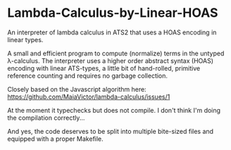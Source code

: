 # Lambda-Calculus-by-Linear-HOAS
An interpreter of lambda calculus in ATS2 that uses a HOAS encoding in linear types.

A small and efficient program to compute (normalize) terms in the untyped λ-calculus.
The interpreter uses a higher order abstract syntax (HOAS) encoding with linear
ATS-types, a little bit of hand-rolled, primitive reference counting and requires no
garbage collection.

Closely based on the Javascript algorithm here:
https://github.com/MaiaVictor/lambda-calculus/issues/1


At the moment it typechecks but does not compile. I don't think I'm doing the compilation
correctly...

And yes, the code deserves to be split into multiple bite-sized files and equipped with a
proper Makefile.
